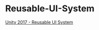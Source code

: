 # Reusable-UI-System

[ Unity 2017 - Reusable UI System ](https://www.youtube.com/playlist?list=PL5V9qxkY_RnJAZUTVXewQrJWbb5B7IU8y)

